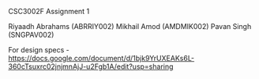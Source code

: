 CSC3002F Assignment 1

Riyaadh Abrahams (ABRRIY002)
Mikhail Amod (AMDMIK002)
Pavan Singh (SNGPAV002)

For design specs - https://docs.google.com/document/d/1bjk9YrUXEAKs6L-360cTsuxrc02jnjmnAjJ-u2Fgb1A/edit?usp=sharing